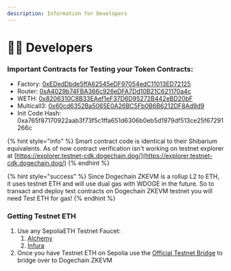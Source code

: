 ```yaml
---
description: Information for Developers
---
```


# 👨‍💻 Developers

### Important Contracts for Testing your Token Contracts:

* Factory: [0xEDedDbde5ffA62545eDF97054edC11013ED72125](https://explorer.testnet-cdk.dogechain.dog/address/0xEDedDbde5ffA62545eDF97054edC11013ED72125)
* Router: [0xA4029b74FBA366c926eDFA7Dd10B21C621170a4c](https://explorer.testnet-cdk.dogechain.dog/address/0xA4029b74FBA366c926eDFA7Dd10B21C621170a4c)
* WETH: [0x8206310C8B33EAef1eF37D6D95272B442eBD20bF](https://explorer.testnet-cdk.dogechain.dog/address/0x8206310C8B33EAef1eF37D6D95272B442eBD20bF)
* Multicall3: [0x60cd6352Ba5065E0A26BC5Fb0B6B6212DF8Ad9d9](https://explorer.testnet-cdk.dogechain.dog/address/0x60cd6352Ba5065E0A26BC5Fb0B6B6212DF8Ad9d9)
* Init Code Hash: 0xa765f87170922aab3f73f5c1ffa651d6306b0eb5d1979df513ce25f67291266c

{% hint style="info" %}
Smart contract code is identical to their Shibarium equivalents. As of now contract verification isn't working on testnet explorer at [https://explorer.testnet-cdk.dogechain.dog/](https://explorer.testnet-cdk.dogechain.dog/)
{% endhint %}

{% hint style="success" %}
Since Dogechain ZKEVM is a rollup L2 to ETH, it uses testnet ETH and will use dual gas with WDOGE in the future. So to transact and deploy test contracts on Dogechain ZKEVM testnet you will need Test ETH for gas!
{% endhint %}

### Getting Testnet ETH

1. Use any SepoliaETH Testnet Faucet:
   1. [Alchemy](https://www.alchemy.com/faucets/ethereum-sepolia)
   2. [Infura](https://www.infura.io/faucet/sepolia)
2. Once you have Testnet ETH on Sepolia use the [Official Testnet Bridge](https://bridge.testnet-cdk.dogechain.dog/) to bridge over to Dogechain ZKEVM

